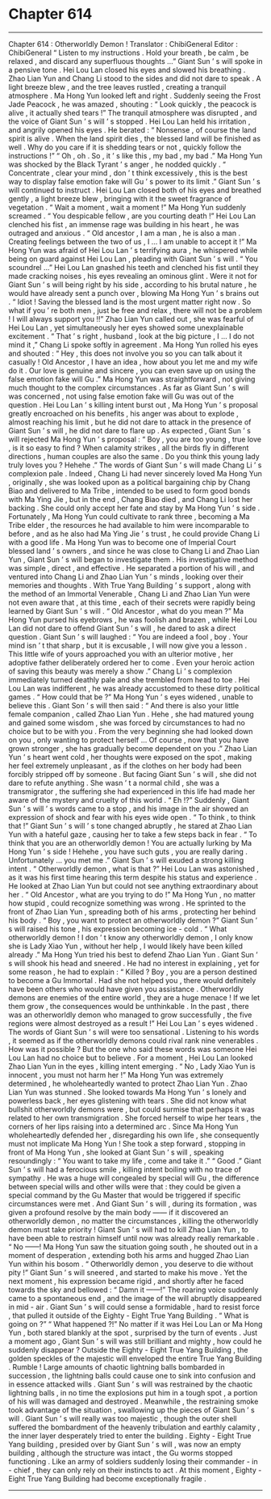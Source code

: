 
# Chapter 614


---

Chapter 614 : Otherworldly Demon !
Translator : ChibiGeneral Editor : ChibiGeneral
“ Listen to my instructions . Hold your breath , be calm , be relaxed , and discard any superfluous thoughts …” Giant Sun ’ s will spoke in a pensive tone .
Hei Lou Lan closed his eyes and slowed his breathing .
Zhao Lian Yun and Chang Li stood to the sides and did not dare to speak .
A light breeze blew , and the tree leaves rustled , creating a tranquil atmosphere .
Ma Hong Yun looked left and right . Suddenly seeing the Frost Jade Peacock , he was amazed , shouting : “ Look quickly , the peacock is alive , it actually shed tears !”
The tranquil atmosphere was disrupted , and the voice of Giant Sun ’ s will ’ s stopped . Hei Lou Lan held his irritation , and angrily opened his eyes . He berated : “ Nonsense , of course the land spirit is alive . When the land spirit dies , the blessed land will be finished as well . Why do you care if it is shedding tears or not , quickly follow the instructions !”
“ Oh , oh . So , it ’ s like this , my bad , my bad .” Ma Hong Yun was shocked by the Black Tyrant ’ s anger , he nodded quickly .
“ Concentrate , clear your mind , don ’ t think excessively , this is the best way to display false emotion fake will Gu ’ s power to its limit .” Giant Sun ’ s will continued to instruct .
Hei Lou Lan closed both of his eyes and breathed gently , a light breeze blew , bringing with it the sweet fragrance of vegetation .
“ Wait a moment , wait a moment !” Ma Hong Yun suddenly screamed .
“ You despicable fellow , are you courting death !” Hei Lou Lan clenched his fist , an immense rage was building in his heart , he was outraged and anxious .
“ Old ancestor , I am a man , he is also a man . Creating feelings between the two of us , I … I am unable to accept it !” Ma Hong Yun was afraid of Hei Lou Lan ’ s terrifying aura , he whispered while being on guard against Hei Lou Lan , pleading with Giant Sun ’ s will .
“ You scoundrel …” Hei Lou Lan gnashed his teeth and clenched his fist until they made cracking noises , his eyes revealing an ominous glint .
Were it not for Giant Sun ’ s will being right by his side , according to his brutal nature , he would have already sent a punch over , blowing Ma Hong Yun ’ s brains out .
“ Idiot ! Saving the blessed land is the most urgent matter right now . So what if you ’ re both men , just be free and relax , there will not be a problem ! I will always support you !!” Zhao Lian Yun called out , she was fearful of Hei Lou Lan , yet simultaneously her eyes showed some unexplainable excitement .
“ That ’ s right , husband , look at the big picture , I … I do not mind it ,” Chang Li spoke softly in agreement .
Ma Hong Yun rolled his eyes and shouted : “ Hey , this does not involve you so you can talk about it casually ! Old Ancestor , I have an idea , how about you let me and my wife do it . Our love is genuine and sincere , you can even save up on using the false emotion fake will Gu .”
Ma Hong Yun was straightforward , not giving much thought to the complex circumstances .
As far as Giant Sun ’ s will was concerned , not using false emotion fake will Gu was out of the question .
Hei Lou Lan ’ s killing intent burst out , Ma Hong Yun ’ s proposal greatly encroached on his benefits , his anger was about to explode , almost reaching his limit , but he did not dare to attack in the presence of Giant Sun ’ s will , he did not dare to flare up .
As expected , Giant Sun ’ s will rejected Ma Hong Yun ’ s proposal : “ Boy , you are too young , true love , is it so easy to find ? When calamity strikes , all the birds fly in different directions , human couples are also the same . Do you think this young lady truly loves you ? Hehehe .”
The words of Giant Sun ’ s will made Chang Li ’ s complexion pale .
Indeed , Chang Li had never sincerely loved Ma Hong Yun , originally , she was looked upon as a political bargaining chip by Chang Biao and delivered to Ma Tribe , intended to be used to form good bonds with Ma Ying Jie , but in the end , Chang Biao died , and Chang Li lost her backing . She could only accept her fate and stay by Ma Hong Yun ’ s side .
Fortunately , Ma Hong Yun could cultivate to rank three , becoming a Ma Tribe elder , the resources he had available to him were incomparable to before , and as he also had Ma Ying Jie ’ s trust , he could provide Chang Li with a good life .
Ma Hong Yun was to become one of Imperial Court blessed land ’ s owners , and since he was close to Chang Li and Zhao Lian Yun , Giant Sun ’ s will began to investigate them .
His investigative method was simple , direct , and effective .
He separated a portion of his will , and ventured into Chang Li and Zhao Lian Yun ’ s minds , looking over their memories and thoughts .
With True Yang Building ’ s support , along with the method of an Immortal Venerable , Chang Li and Zhao Lian Yun were not even aware that , at this time , each of their secrets were rapidly being learned by Giant Sun ’ s will .
“ Old Ancestor , what do you mean ?” Ma Hong Yun pursed his eyebrows , he was foolish and brazen , while Hei Lou Lan did not dare to offend Giant Sun ’ s will , he dared to ask a direct question .
Giant Sun ’ s will laughed : “ You are indeed a fool , boy . Your mind isn ’ t that sharp , but it is excusable , I will now give you a lesson . This little wife of yours approached you with an ulterior motive , her adoptive father deliberately ordered her to come . Even your heroic action of saving this beauty was merely a show .”
Chang Li ’ s complexion immediately turned deathly pale and she trembled from head to toe .
Hei Lou Lan was indifferent , he was already accustomed to these dirty political games .
“ How could that be ?” Ma Hong Yun ’ s eyes widened , unable to believe this .
Giant Son ’ s will then said : “ And there is also your little female companion , called Zhao Lian Yun . Hehe , she had matured young and gained some wisdom , she was forced by circumstances to had no choice but to be with you . From the very beginning she had looked down on you , only wanting to protect herself … Of course , now that you have grown stronger , she has gradually become dependent on you .”
Zhao Lian Yun ’ s heart went cold , her thoughts were exposed on the spot , making her feel extremely unpleasant , as if the clothes on her body had been forcibly stripped off by someone .
But facing Giant Sun ’ s will , she did not dare to refute anything . She wasn ’ t a normal child , she was a transmigrator , the suffering she had experienced in this life had made her aware of the mystery and cruelty of this world .
“ Eh !?” Suddenly , Giant Sun ’ s will ’ s words came to a stop , and his image in the air showed an expression of shock and fear with his eyes wide open .
“ To think , to think that !” Giant Sun ’ s will ’ s tone changed abruptly , he stared at Zhao Lian Yun with a hateful gaze , causing her to take a few steps back in fear .
“ To think that you are an otherworldly demon ! You are actually lurking by Ma Hong Yun ’ s side ! Hehehe , you have such guts , you are really daring . Unfortunately … you met me .” Giant Sun ’ s will exuded a strong killing intent .
“ Otherworldly demon , what is that ?” Hei Lou Lan was astonished , as it was his first time hearing this term despite his status and experience .
He looked at Zhao Lian Yun but could not see anything extraordinary about her .
“ Old Ancestor , what are you trying to do !” Ma Hong Yun , no matter how stupid , could recognize something was wrong .
He sprinted to the front of Zhao Lian Yun , spreading both of his arms , protecting her behind his body .
“ Boy , you want to protect an otherworldly demon ?” Giant Sun ’ s will raised his tone , his expression becoming ice - cold .
“ What otherworldly demon ! I don ’ t know any otherworldly demon , I only know she is Lady Xiao Yun , without her help , I would likely have been killed already .” Ma Hong Yun tried his best to defend Zhao Lian Yun .
Giant Sun ’ s will shook his head and sneered . He had no interest in explaining , yet for some reason , he had to explain : “ Killed ? Boy , you are a person destined to become a Gu Immortal . Had she not helped you , there would definitely have been others who would have given you assistance . Otherworldly demons are enemies of the entire world , they are a huge menace ! If we let them grow , the consequences would be unthinkable . In the past , there was an otherworldly demon who managed to grow successfully , the five regions were almost destroyed as a result !”
Hei Lou Lan ’ s eyes widened .
The words of Giant Sun ’ s will were too sensational . Listening to his words , it seemed as if the otherworldly demons could rival rank nine venerables .
How was it possible ?
But the one who said these words was someone Hei Lou Lan had no choice but to believe .
For a moment , Hei Lou Lan looked Zhao Lian Yun in the eyes , killing intent emerging .
“ No , Lady Xiao Yun is innocent , you must not harm her !” Ma Hong Yun was extremely determined , he wholeheartedly wanted to protect Zhao Lian Yun .
Zhao Lian Yun was stunned .
She looked towards Ma Hong Yun ’ s lonely and powerless back , her eyes glistening with tears .
She did not know what bullshit otherworldly demons were , but could surmise that perhaps it was related to her own transmigration .
She forced herself to wipe her tears , the corners of her lips raising into a determined arc .
Since Ma Hong Yun wholeheartedly defended her , disregarding his own life , she consequently must not implicate Ma Hong Yun !
She took a step forward , stopping in front of Ma Hong Yun , she looked at Giant Sun ’ s will , speaking resoundingly : “ You want to take my life , come and take it .”
“ Good .” Giant Sun ’ s will had a ferocious smile , killing intent boiling with no trace of sympathy .
He was a huge will congealed by special will Gu , the difference between special wills and other wills were that : they could be given a special command by the Gu Master that would be triggered if specific circumstances were met .
And Giant Sun ’ s will , during its formation , was given a profound resolve by the main body —— if it discovered an otherworldly demon , no matter the circumstances , killing the otherworldly demon must take priority !
Giant Sun ’ s will had to kill Zhao Lian Yun , to have been able to restrain himself until now was already really remarkable .
“ No ——! Ma Hong Yun saw the situation going south , he shouted out in a moment of desperation , extending both his arms and hugged Zhao Lian Yun within his bosom .
“ Otherworldly demon , you deserve to die without pity !” Giant Sun ’ s will sneered , and started to make his move .
Yet the next moment , his expression became rigid , and shortly after he faced towards the sky and bellowed : “ Damn it ——!”
The roaring voice suddenly came to a spontaneous end , and the image of the will abruptly disappeared in mid - air .
Giant Sun ’ s will could sense a formidable , hard to resist force , that pulled it outside of the Eighty - Eight True Yang Building .
“ What is going on ?”
“ What happened ?!”
No matter if it was Hei Lou Lan or Ma Hong Yun , both stared blankly at the spot , surprised by the turn of events .
Just a moment ago , Giant Sun ’ s will was still brilliant and mighty , how could he suddenly disappear ?
Outside the Eighty - Eight True Yang Building , the golden speckles of the majestic will enveloped the entire True Yang Building .
Rumble !
Large amounts of chaotic lightning balls bombarded in succession , the lightning balls could cause one to sink into confusion and in essence attacked wills .
Giant Sun ’ s will was restrained by the chaotic lightning balls , in no time the explosions put him in a tough spot , a portion of his will was damaged and destroyed .
Meanwhile , the restraining smoke took advantage of the situation , swallowing up the pieces of Giant Sun ’ s will .
Giant Sun ’ s will really was too majestic , though the outer shell suffered the bombardment of the heavenly tribulation and earthly calamity , the inner layer desperately tried to enter the building .
Eighty - Eight True Yang building , presided over by Giant Sun ’ s will , was now an empty building , although the structure was intact , the Gu worms stopped functioning .
Like an army of soldiers suddenly losing their commander - in - chief , they can only rely on their instincts to act .
At this moment , Eighty - Eight True Yang Building had become exceptionally fragile .

---

